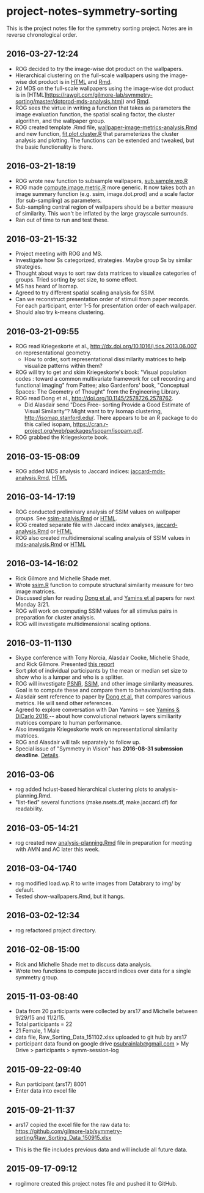 # project-notes-symmetry-sorting

This is the project notes file for the symmetry sorting project. Notes are in reverse chronological order.

## 2016-03-27-12:24

- ROG decided to try the image-wise dot product on the wallpapers.
- Hierarchical clustering on the full-scale wallpapers using the image-wise dot product is in [HTML](https://rawgit.com/gilmore-lab/symmetry-sorting/master/dotprod-hclust-analysis.html) and [Rmd](../dotprod-hclust-analsis.Rmd).
- 2d MDS on the full-scale wallpapers using the image-wise dot product is in [HTML]https://rawgit.com/gilmore-lab/symmetry-sorting/master/dotprod-mds-analysis.html) and [Rmd](../dotprod-mds-analsis.Rmd).
- ROG sees the virtue in writing a function that takes as parameters the image evaluation function, the spatial scaling factor, the cluster algorithm, and the wallpaper group.
- ROG created template .Rmd file, [wallpaper-image-metrics-analysis.Rmd](../wallpaper-image-metrics-analysis.Rmd) and new function, [fit.plot.cluster.R](../analysis/fit.plot.cluster.R) that parameterizes the cluster analysis and plotting. The functions can be extended and tweaked, but the basic functionality is there.

## 2016-03-21-18:19

- ROG wrote new function to subsample wallpapers, [sub.sample.wp.R](../analysis/sub.sample.R)
- ROG made [compute.image.metric.R](../analysis/compute.image.R) more generic. It now takes both an image summary function (e.g. ssim, image.dot.prod) and a scale factor (for sub-sampling) as parameters.
- Sub-sampling central region of wallpapers should be a better measure of similarity. This won't be inflated by the large grayscale surrounds.
- Ran out of time to run and test these.

## 2016-03-21-15:32

- Project meeting with ROG and MS.
- Investigate how Ss categorized, strategies. Maybe group Ss by similar strategies.
- Thought about ways to sort raw data matrices to visualize categories of groups. Tried sorting by set size, to some effect.
- MS has heard of Isomap.
- Agreed to try different spatial scaling analysis for SSIM.
- Can we reconstruct presentation order of stimuli from paper records. For each participant, enter 1-5 for presentation order of each wallpaper.
- Should also try k-means clustering.

## 2016-03-21-09:55

- ROG read Kriegeskorte et al., <http://dx.doi.org/10.1016/j.tics.2013.06.007> on representational geometry.
  - How to order, sort representational dissimilarity matrices to help visualize patterns within them?
- ROG will try to get and skim Kriegeskorte's book: "Visual population codes : toward a common multivariate framework for cell recording and functional imaging" from Pattee; also Gardenfors' book, "Conceptual Spaces: The Geometry of Thought" from the Engineering Library.
- ROG read Dong et al., <http://doi.org/10.1145/2578726.2578762>.
  - Did Alasdair send "Does Free- sorting Provide a Good Estimate of Visual Similarity"? Might want to try Isomap clustering, <http://isomap.stanford.edu/>. There appears to be an R package to do this called isopam, <https://cran.r-project.org/web/packages/isopam/isopam.pdf>.
- ROG grabbed the Kriegeskorte book.

## 2016-03-15-08:09

- ROG added MDS analysis to Jaccard indices: [jaccard-mds-analysis.Rmd](../jaccard-mds-analysis.Rmd), [HTML](https://rawgit.com/gilmore-lab/symmetry-sorting/master/jaccard-mds-analysis.html)

## 2016-03-14-17:19

- ROG conducted preliminary analysis of SSIM values on wallpaper groups. See [ssim-analyis.Rmd](../ssim-analysis.Rmd) or [HTML](https://rawgit.com/gilmore-lab/symmetry-sorting/master/ssim-analysis.html).
- ROG created separate file with Jaccard index analyses, [jaccard-analysis.Rmd](../jaccard-analysis.Rmd) or [HTML](https://rawgit.com/gilmore-lab/symmetry-sorting/master/jaccard-analysis.html)
- ROG also created multidimensional scaling analysis of SSIM values in [mds-analysis.Rmd](../ssim-mds-analysis.Rmd) or [HTML](https://rawgit.com/gilmore-lab/symmetry-sorting/master/ssim-mds-analysis.html)

## 2016-03-14-16:02

- Rick Gilmore and Michelle Shade met.
- Wrote [ssim.R](analysis/ssim.R) function to compute structural similarity measure for two image matrices.
- Discussed plan for reading [Dong et al.](http://doi.org/10.1145/2578726.2578762) and [Yamins et al](http://doi.org/10.1038/nn.4244) papers for next Monday 3/21.
- ROG will work on computing SSIM values for all stimulus pairs in preparation for cluster analysis.
- ROG will investigate multidimensional scaling options.

## 2016-03-11-1130

- Skype conference with Tony Norcia, Alasdair Cooke, Michelle Shade, and Rick Gilmore. Presented [this report](https://rawgit.com/gilmore-lab/symmetry-sorting/master/analysis-planning.html)
- Sort plot of individual participants by the mean or median set size to show who is a lumper and who is a splitter.
- ROG will investigate [PSNR](https://en.wikipedia.org/wiki/Peak_signal-to-noise_ratio), [SSIM](https://en.wikipedia.org/wiki/Structural_similarity), and other image similarity measures. Goal is to compute these and compare them to behavioral/sorting data.
- Alasdair sent reference to paper by [Dong et al.](http://doi.org/10.1145/2578726.2578762) that compares various metrics. He will send other references.
- Agreed to explore conversation with Dan Yamins -- see [Yamins & DiCarlo 2016 ](http://doi.org/10.1038/nn.4244) -- about how convolutional network layers similiarity matrices compare to human performance.
- Also investigate Kriegeskorte work on representational similarity matrices.
- ROG and Alasdair will talk separately to follow up.
- Special issue of "Symmetry in Vision" has **2016-08-31 submssion deadline**. [Details](http://www.mdpi.com/journal/symmetry/special_issues/symmetry_vision).

## 2016-03-06

- rog added hclust-based hierarchical clustering plots to analysis-planning.Rmd.
- "list-fied" several functions (make.nsets.df, make.jaccard.df) for readability.

## 2016-03-05-14:21

- rog created new [analysis-planning.Rmd](../analysis-planning.Rmd) file in preparation for meeting with AMN and AC later this week.

## 2016-03-04-1740

- rog modified load.wp.R to write images from Databrary to img/ by default.
- Tested show-wallpapers.Rmd, but it hangs.

## 2016-03-02-12:34

- rog refactored project directory.

## 2016-02-08-15:00

- Rick and Michelle Shade met to discuss data analysis.
- Wrote two functions to compute jaccard indices over data for a single symmetry group.

## 2015-11-03-08:40
- Data from 20 participants were collected by ars17 and Michelle between 9/29/15 and 11/2/15.
- Total participants = 22
- 21 Female, 1 Male
- data file, Raw_Sorting_Data_151102.xlsx uploaded to git hub by ars17
- participant data found on google drive psubrainlab@gmail.com > My Drive > participants > symm-session-log

## 2015-09-22-09:40

- Run participant (ars17) 8001
- Enter data into excel file

## 2015-09-21-11:37

- ars17 copied the  excel file for the raw data to: https://github.com/gilmore-lab/symmetry-sorting/Raw_Sorting_Data_150915.xlsx

- This is the file includes previous data and will include all future data.

## 2015-09-17-09:12

- rogilmore created this project notes file and pushed it to GitHub.
